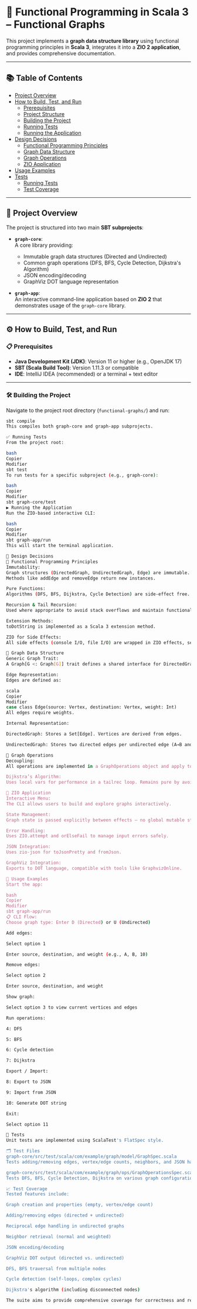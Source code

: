 # 📘 Functional Programming in Scala 3 – Functional Graphs

This project implements a **graph data structure library** using functional programming principles in **Scala 3**, integrates it into a **ZIO 2 application**, and provides comprehensive documentation.

---

## 📚 Table of Contents

- [Project Overview](#project-overview)
- [How to Build, Test, and Run](#how-to-build-test-and-run)
  - [Prerequisites](#prerequisites)
  - [Project Structure](#project-structure)
  - [Building the Project](#building-the-project)
  - [Running Tests](#running-tests)
  - [Running the Application](#running-the-application)
- [Design Decisions](#design-decisions)
  - [Functional Programming Principles](#functional-programming-principles)
  - [Graph Data Structure](#graph-data-structure)
  - [Graph Operations](#graph-operations)
  - [ZIO Application](#zio-application)
- [Usage Examples](#usage-examples)
- [Tests](#tests)
  - [Running Tests](#running-tests-1)
  - [Test Coverage](#test-coverage)

---

## 🧩 Project Overview

The project is structured into two main **SBT subprojects**:

- **`graph-core`**:  
  A core library providing:
  - Immutable graph data structures (Directed and Undirected)
  - Common graph operations (DFS, BFS, Cycle Detection, Dijkstra's Algorithm)
  - JSON encoding/decoding
  - GraphViz DOT language representation

- **`graph-app`**:  
  An interactive command-line application based on **ZIO 2** that demonstrates usage of the `graph-core` library.

---

## ⚙️ How to Build, Test, and Run

### 📋 Prerequisites

- **Java Development Kit (JDK)**: Version 11 or higher (e.g., OpenJDK 17)
- **SBT (Scala Build Tool)**: Version 1.11.3 or compatible
- **IDE**: IntelliJ IDEA (recommended) or a terminal + text editor

---

### 🛠️ Building the Project

Navigate to the project root directory (`functional-graphs/`) and run:

```bash
sbt compile
This compiles both graph-core and graph-app subprojects.

✅ Running Tests
From the project root:

bash
Copier
Modifier
sbt test
To run tests for a specific subproject (e.g., graph-core):

bash
Copier
Modifier
sbt graph-core/test
▶️ Running the Application
Run the ZIO-based interactive CLI:

bash
Copier
Modifier
sbt graph-app/run
This will start the terminal application.

🧠 Design Decisions
🔹 Functional Programming Principles
Immutability:
Graph structures (DirectedGraph, UndirectedGraph, Edge) are immutable.
Methods like addEdge and removeEdge return new instances.

Pure Functions:
Algorithms (DFS, BFS, Dijkstra, Cycle Detection) are side-effect free.

Recursion & Tail Recursion:
Used where appropriate to avoid stack overflows and maintain functional style.

Extension Methods:
toDotString is implemented as a Scala 3 extension method.

ZIO for Side Effects:
All side effects (console I/O, file I/O) are wrapped in ZIO effects, separating them from pure logic.

🔹 Graph Data Structure
Generic Graph Trait:
A Graph[G <: Graph[G]] trait defines a shared interface for DirectedGraph and UndirectedGraph, using a self-type annotation (self: G =>).

Edge Representation:
Edges are defined as:

scala
Copier
Modifier
case class Edge(source: Vertex, destination: Vertex, weight: Int)
All edges require weights.

Internal Representation:

DirectedGraph: Stores a Set[Edge]. Vertices are derived from edges.

UndirectedGraph: Stores two directed edges per undirected edge (A→B and B→A). Simplifies neighbor lookups.

🔹 Graph Operations
Decoupling:
All operations are implemented in a GraphOperations object and apply to any G <: Graph[G].

Dijkstra’s Algorithm:
Uses local vars for performance in a tailrec loop. Remains pure by avoiding shared state.

🔹 ZIO Application
Interactive Menu:
The CLI allows users to build and explore graphs interactively.

State Management:
Graph state is passed explicitly between effects — no global mutable state.

Error Handling:
Uses ZIO.attempt and orElseFail to manage input errors safely.

JSON Integration:
Uses zio-json for toJsonPretty and fromJson.

GraphViz Integration:
Exports to DOT language, compatible with tools like GraphvizOnline.

🧪 Usage Examples
Start the app:

bash
Copier
Modifier
sbt graph-app/run
📋 CLI Flow:
Choose graph type: Enter D (Directed) or U (Undirected)

Add edges:

Select option 1

Enter source, destination, and weight (e.g., A, B, 10)

Remove edges:

Select option 2

Enter source, destination, and weight

Show graph:

Select option 3 to view current vertices and edges

Run operations:

4: DFS

5: BFS

6: Cycle detection

7: Dijkstra

Export / Import:

8: Export to JSON

9: Import from JSON

10: Generate DOT string

Exit:

Select option 11

🧪 Tests
Unit tests are implemented using ScalaTest's FlatSpec style.

🗂️ Test Files
graph-core/src/test/scala/com/example/graph/model/GraphSpec.scala
Tests adding/removing edges, vertex/edge counts, neighbors, and JSON handling.

graph-core/src/test/scala/com/example/graph/ops/GraphOperationsSpec.scala
Tests DFS, BFS, Cycle Detection, Dijkstra on various graph configurations.

📈 Test Coverage
Tested features include:

Graph creation and properties (empty, vertex/edge count)

Adding/removing edges (directed + undirected)

Reciprocal edge handling in undirected graphs

Neighbor retrieval (normal and weighted)

JSON encoding/decoding

GraphViz DOT output (directed vs. undirected)

DFS, BFS traversal from multiple nodes

Cycle detection (self-loops, complex cycles)

Dijkstra's algorithm (including disconnected nodes)

The suite aims to provide comprehensive coverage for correctness and reliability.
